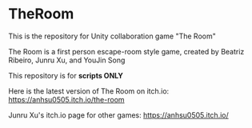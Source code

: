 # TheRoom
This is the repository for Unity collaboration game "The Room"

The Room is a first person escape-room style game, created by Beatriz Ribeiro, Junru Xu, and YouJin Song

This repository is for **scripts ONLY**

Here is the latest version of The Room on itch.io: https://anhsu0505.itch.io/the-room

Junru Xu's itch.io page for other games: https://anhsu0505.itch.io/
